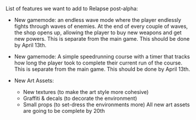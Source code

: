 List of features we want to add to Relapse post-alpha:

- New gamemode: an endless wave mode where the player endlessly fights through waves of enemies. At the end of every couple of waves, the shop opens up, allowing the player to buy new weapons and get new powers. This is separate from the main game. This should be done by April 13th.

- New gamemode: A simple speedrunning course with a timer that tracks how long the player took to complete their current run of the course. This is separate from the main game. This should be done by April 13th.

- New Art Assets:
	- New textures (to make the art style more cohesive)
	- Graffiti & decals (to decorate the environment)
	- Small props (to set-dress the environments more)
All new art assets are going to be complete by 20th
